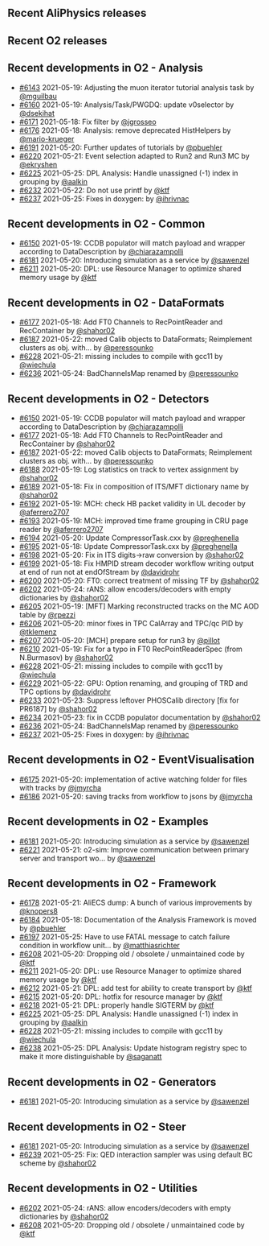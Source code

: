 ## Recent AliPhysics releases
## Recent O2 releases
## Recent developments in O2 - Analysis
- [\#6143](https://github.com/AliceO2Group/AliceO2/pull/6143) 2021-05-19: Adjusting the muon iterator tutorial analysis task by [@mguilbau](https://github.com/mguilbau)
- [\#6160](https://github.com/AliceO2Group/AliceO2/pull/6160) 2021-05-19: Analysis/Task/PWGDQ: update v0selector by [@dsekihat](https://github.com/dsekihat)
- [\#6171](https://github.com/AliceO2Group/AliceO2/pull/6171) 2021-05-18: Fix filter by [@jgrosseo](https://github.com/jgrosseo)
- [\#6176](https://github.com/AliceO2Group/AliceO2/pull/6176) 2021-05-18: Analysis: remove deprecated HistHelpers by [@mario-krueger](https://github.com/mario-krueger)
- [\#6191](https://github.com/AliceO2Group/AliceO2/pull/6191) 2021-05-20: Further updates of tutorials by [@pbuehler](https://github.com/pbuehler)
- [\#6220](https://github.com/AliceO2Group/AliceO2/pull/6220) 2021-05-21: Event selection adapted to Run2 and Run3 MC by [@ekryshen](https://github.com/ekryshen)
- [\#6225](https://github.com/AliceO2Group/AliceO2/pull/6225) 2021-05-25: DPL Analysis: Handle unassigned (-1) index in grouping by [@aalkin](https://github.com/aalkin)
- [\#6232](https://github.com/AliceO2Group/AliceO2/pull/6232) 2021-05-22: Do not use printf by [@ktf](https://github.com/ktf)
- [\#6237](https://github.com/AliceO2Group/AliceO2/pull/6237) 2021-05-25: Fixes in doxygen: by [@ihrivnac](https://github.com/ihrivnac)
## Recent developments in O2 - Common
- [\#6150](https://github.com/AliceO2Group/AliceO2/pull/6150) 2021-05-19: CCDB populator will match payload and wrapper according to DataDescription by [@chiarazampolli](https://github.com/chiarazampolli)
- [\#6181](https://github.com/AliceO2Group/AliceO2/pull/6181) 2021-05-20: Introducing simulation as a service by [@sawenzel](https://github.com/sawenzel)
- [\#6211](https://github.com/AliceO2Group/AliceO2/pull/6211) 2021-05-20: DPL: use Resource Manager to optimize shared memory usage by [@ktf](https://github.com/ktf)
## Recent developments in O2 - DataFormats
- [\#6177](https://github.com/AliceO2Group/AliceO2/pull/6177) 2021-05-18: Add FT0 Channels to RecPointReader and RecContainer by [@shahor02](https://github.com/shahor02)
- [\#6187](https://github.com/AliceO2Group/AliceO2/pull/6187) 2021-05-22: moved Calib objects to DataFormats; Reimplement clusters as obj. with… by [@peressounko](https://github.com/peressounko)
- [\#6228](https://github.com/AliceO2Group/AliceO2/pull/6228) 2021-05-21: missing includes to compile with gcc11 by [@wiechula](https://github.com/wiechula)
- [\#6236](https://github.com/AliceO2Group/AliceO2/pull/6236) 2021-05-24: BadChannelsMap renamed by [@peressounko](https://github.com/peressounko)
## Recent developments in O2 - Detectors
- [\#6150](https://github.com/AliceO2Group/AliceO2/pull/6150) 2021-05-19: CCDB populator will match payload and wrapper according to DataDescription by [@chiarazampolli](https://github.com/chiarazampolli)
- [\#6177](https://github.com/AliceO2Group/AliceO2/pull/6177) 2021-05-18: Add FT0 Channels to RecPointReader and RecContainer by [@shahor02](https://github.com/shahor02)
- [\#6187](https://github.com/AliceO2Group/AliceO2/pull/6187) 2021-05-22: moved Calib objects to DataFormats; Reimplement clusters as obj. with… by [@peressounko](https://github.com/peressounko)
- [\#6188](https://github.com/AliceO2Group/AliceO2/pull/6188) 2021-05-19: Log statistics on track to vertex assignment by [@shahor02](https://github.com/shahor02)
- [\#6189](https://github.com/AliceO2Group/AliceO2/pull/6189) 2021-05-18: Fix in composition of ITS/MFT dictionary name by [@shahor02](https://github.com/shahor02)
- [\#6192](https://github.com/AliceO2Group/AliceO2/pull/6192) 2021-05-19: MCH: check HB packet validity in UL decoder by [@aferrero2707](https://github.com/aferrero2707)
- [\#6193](https://github.com/AliceO2Group/AliceO2/pull/6193) 2021-05-19: MCH: improved time frame grouping in CRU page reader by [@aferrero2707](https://github.com/aferrero2707)
- [\#6194](https://github.com/AliceO2Group/AliceO2/pull/6194) 2021-05-20: Update CompressorTask.cxx by [@preghenella](https://github.com/preghenella)
- [\#6195](https://github.com/AliceO2Group/AliceO2/pull/6195) 2021-05-18: Update CompressorTask.cxx by [@preghenella](https://github.com/preghenella)
- [\#6198](https://github.com/AliceO2Group/AliceO2/pull/6198) 2021-05-20: Fix in ITS digits->raw conversion by [@shahor02](https://github.com/shahor02)
- [\#6199](https://github.com/AliceO2Group/AliceO2/pull/6199) 2021-05-18: Fix HMPID stream decoder workflow writing output at end of run not at endOfStream by [@davidrohr](https://github.com/davidrohr)
- [\#6200](https://github.com/AliceO2Group/AliceO2/pull/6200) 2021-05-20: FT0: correct treatment of missing TF by [@shahor02](https://github.com/shahor02)
- [\#6202](https://github.com/AliceO2Group/AliceO2/pull/6202) 2021-05-24: rANS: allow encoders/decoders with empty dictionaries by [@shahor02](https://github.com/shahor02)
- [\#6205](https://github.com/AliceO2Group/AliceO2/pull/6205) 2021-05-19: [MFT] Marking reconstructed tracks on the MC AOD table by [@rpezzi](https://github.com/rpezzi)
- [\#6206](https://github.com/AliceO2Group/AliceO2/pull/6206) 2021-05-20: minor fixes in TPC CalArray and TPC/qc PID by [@tklemenz](https://github.com/tklemenz)
- [\#6207](https://github.com/AliceO2Group/AliceO2/pull/6207) 2021-05-20: [MCH] prepare setup for run3 by [@pillot](https://github.com/pillot)
- [\#6210](https://github.com/AliceO2Group/AliceO2/pull/6210) 2021-05-19: Fix for a typo in FT0 RecPointReaderSpec (from N.Burmasov) by [@shahor02](https://github.com/shahor02)
- [\#6228](https://github.com/AliceO2Group/AliceO2/pull/6228) 2021-05-21: missing includes to compile with gcc11 by [@wiechula](https://github.com/wiechula)
- [\#6229](https://github.com/AliceO2Group/AliceO2/pull/6229) 2021-05-22: GPU: Option renaming, and grouping of TRD and TPC options by [@davidrohr](https://github.com/davidrohr)
- [\#6233](https://github.com/AliceO2Group/AliceO2/pull/6233) 2021-05-23: Suppress leftover PHOSCalib directory [fix for PR6187] by [@shahor02](https://github.com/shahor02)
- [\#6234](https://github.com/AliceO2Group/AliceO2/pull/6234) 2021-05-23: fix in CCDB populator documentation by [@shahor02](https://github.com/shahor02)
- [\#6236](https://github.com/AliceO2Group/AliceO2/pull/6236) 2021-05-24: BadChannelsMap renamed by [@peressounko](https://github.com/peressounko)
- [\#6237](https://github.com/AliceO2Group/AliceO2/pull/6237) 2021-05-25: Fixes in doxygen: by [@ihrivnac](https://github.com/ihrivnac)
## Recent developments in O2 - EventVisualisation
- [\#6175](https://github.com/AliceO2Group/AliceO2/pull/6175) 2021-05-20: implementation of active watching folder for files with tracks by [@jmyrcha](https://github.com/jmyrcha)
- [\#6186](https://github.com/AliceO2Group/AliceO2/pull/6186) 2021-05-20: saving tracks from workflow to jsons by [@jmyrcha](https://github.com/jmyrcha)
## Recent developments in O2 - Examples
- [\#6181](https://github.com/AliceO2Group/AliceO2/pull/6181) 2021-05-20: Introducing simulation as a service by [@sawenzel](https://github.com/sawenzel)
- [\#6221](https://github.com/AliceO2Group/AliceO2/pull/6221) 2021-05-21: o2-sim: Improve communication between primary server and transport wo… by [@sawenzel](https://github.com/sawenzel)
## Recent developments in O2 - Framework
- [\#6178](https://github.com/AliceO2Group/AliceO2/pull/6178) 2021-05-21: AliECS dump: A bunch of various improvements by [@knopers8](https://github.com/knopers8)
- [\#6184](https://github.com/AliceO2Group/AliceO2/pull/6184) 2021-05-18: Documentation of the Analysis Framework is moved by [@pbuehler](https://github.com/pbuehler)
- [\#6197](https://github.com/AliceO2Group/AliceO2/pull/6197) 2021-05-25: Have to use FATAL message to catch failure condition in workflow unit… by [@matthiasrichter](https://github.com/matthiasrichter)
- [\#6208](https://github.com/AliceO2Group/AliceO2/pull/6208) 2021-05-20: Dropping old / obsolete / unmaintained code by [@ktf](https://github.com/ktf)
- [\#6211](https://github.com/AliceO2Group/AliceO2/pull/6211) 2021-05-20: DPL: use Resource Manager to optimize shared memory usage by [@ktf](https://github.com/ktf)
- [\#6212](https://github.com/AliceO2Group/AliceO2/pull/6212) 2021-05-21: DPL: add test for ability to create transport by [@ktf](https://github.com/ktf)
- [\#6215](https://github.com/AliceO2Group/AliceO2/pull/6215) 2021-05-20: DPL: hotfix for resource manager by [@ktf](https://github.com/ktf)
- [\#6218](https://github.com/AliceO2Group/AliceO2/pull/6218) 2021-05-21: DPL: properly handle SIGTERM by [@ktf](https://github.com/ktf)
- [\#6225](https://github.com/AliceO2Group/AliceO2/pull/6225) 2021-05-25: DPL Analysis: Handle unassigned (-1) index in grouping by [@aalkin](https://github.com/aalkin)
- [\#6228](https://github.com/AliceO2Group/AliceO2/pull/6228) 2021-05-21: missing includes to compile with gcc11 by [@wiechula](https://github.com/wiechula)
- [\#6238](https://github.com/AliceO2Group/AliceO2/pull/6238) 2021-05-25: DPL Analysis: Update histogram registry spec to make it more distinguishable by [@saganatt](https://github.com/saganatt)
## Recent developments in O2 - Generators
- [\#6181](https://github.com/AliceO2Group/AliceO2/pull/6181) 2021-05-20: Introducing simulation as a service by [@sawenzel](https://github.com/sawenzel)
## Recent developments in O2 - Steer
- [\#6181](https://github.com/AliceO2Group/AliceO2/pull/6181) 2021-05-20: Introducing simulation as a service by [@sawenzel](https://github.com/sawenzel)
- [\#6239](https://github.com/AliceO2Group/AliceO2/pull/6239) 2021-05-25: Fix: QED interaction sampler was using default BC scheme by [@shahor02](https://github.com/shahor02)
## Recent developments in O2 - Utilities
- [\#6202](https://github.com/AliceO2Group/AliceO2/pull/6202) 2021-05-24: rANS: allow encoders/decoders with empty dictionaries by [@shahor02](https://github.com/shahor02)
- [\#6208](https://github.com/AliceO2Group/AliceO2/pull/6208) 2021-05-20: Dropping old / obsolete / unmaintained code by [@ktf](https://github.com/ktf)
